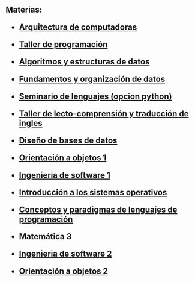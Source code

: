 <h2>Materias:
  <ul>
    <li><p><a href="https://github.com/biancaDefelipe/UNLP/tree/main/ARQUITECTURA">Arquitectura de computadoras</a></p>
    <li><p><a href="https://github.com/biancaDefelipe/UNLP/tree/main/TALLER%20DE%20PROGRAMACION">Taller de programación</a></p>
    <li><p><a href="https://github.com/biancaDefelipe/UNLP/tree/main/AyED">Algoritmos y estructuras de datos</a></p>
    <li><p><a href="https://github.com/biancaDefelipe/UNLP/tree/main/FOD">Fundamentos y organización de datos</a></p>
    <li><p><a href="https://github.com/biancaDefelipe/UNLP/tree/main/SEMINARIO%20DE%20LENGUAJES/unlpimage">Seminario de lenguajes (opcion python)</a></p>
    <li><p><a href="https://github.com/biancaDefelipe/UNLP/tree/main/INGLES">Taller de lecto-comprensión y traducción de ingles</a></p>
    <li><p><a href="https://github.com/biancaDefelipe/UNLP/tree/main/DBD">Diseño de bases de datos</a></p>
    <li><p><a href="https://github.com/biancaDefelipe/UNLP/tree/main/OO1">Orientación a objetos 1</a></p>
    <li><p><a href="https://github.com/biancaDefelipe/UNLP/tree/main/IS1">Ingenieria de software 1</a></p>
    <li><p><a href="https://github.com/biancaDefelipe/UNLP/tree/main/ISO">Introducción a los sistemas operativos</a></p>
    <li><p><a href="https://github.com/biancaDefelipe/UNLP/tree/main/CPLP">Conceptos y paradigmas de lenguajes de programación</a></p>
    <li><p><a href="https://github.com/biancaDefelipe/UNLP/tree/main/MATE%203"></a>Matemática 3</p>
    <li><p><a href="https://github.com/biancaDefelipe/UNLP/tree/main/IS2">Ingenieria de software 2 </a></p>
    <li><p><a href="https://github.com/biancaDefelipe/UNLP/tree/main/OO2">Orientación a objetos 2</a></p>
  </ul>
</h2>
